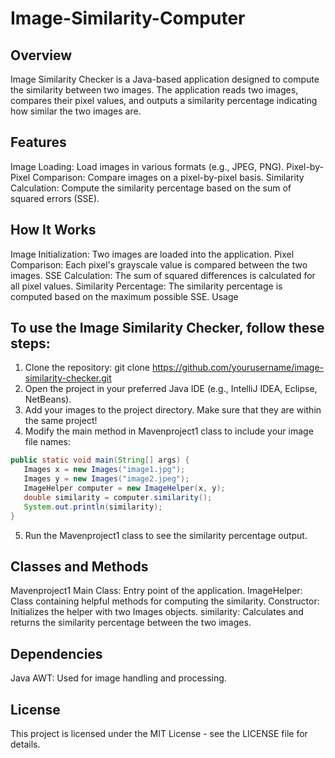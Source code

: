 # Image-Similarity-Computer

## Overview

Image Similarity Checker is a Java-based application designed to compute the similarity between two images. The application reads two images, compares their pixel values, and outputs a similarity percentage indicating how similar the two images are.

## Features

Image Loading: Load images in various formats (e.g., JPEG, PNG).
Pixel-by-Pixel Comparison: Compare images on a pixel-by-pixel basis.
Similarity Calculation: Compute the similarity percentage based on the sum of squared errors (SSE).

## How It Works

Image Initialization: Two images are loaded into the application.
Pixel Comparison: Each pixel's grayscale value is compared between the two images.
SSE Calculation: The sum of squared differences is calculated for all pixel values.
Similarity Percentage: The similarity percentage is computed based on the maximum possible SSE.
Usage

## To use the Image Similarity Checker, follow these steps:

1. Clone the repository:
git clone https://github.com/yourusername/image-similarity-checker.git
2. Open the project in your preferred Java IDE (e.g., IntelliJ IDEA, Eclipse, NetBeans).
3. Add your images to the project directory. Make sure that they are within the same project!
4. Modify the main method in Mavenproject1 class to include your image file names:
   
```java
public static void main(String[] args) {
   Images x = new Images("image1.jpg");
   Images y = new Images("image2.jpeg");
   ImageHelper computer = new ImageHelper(x, y);
   double similarity = computer.similarity();
   System.out.println(similarity);
}
```
5. Run the Mavenproject1 class to see the similarity percentage output.

## Classes and Methods

Mavenproject1
Main Class: Entry point of the application.
ImageHelper: Class containing helpful methods for computing the similarity.
Constructor: Initializes the helper with two Images objects.
similarity: Calculates and returns the similarity percentage between the two images.

## Dependencies
Java AWT: Used for image handling and processing.

## License

This project is licensed under the MIT License - see the LICENSE file for details.


